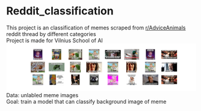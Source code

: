 # Reddit_classification
<div>This project is an classification of memes  scraped from 
<a href="https://www.reddit.com/r/AdviceAnimals/">r/AdviceAnimals</a>
reddit thread by different categories
</div>
<div>Project is made for Vilnius School of AI</div>
<img src="back.jpg" width="1300" >
<div>Data: unlabled meme images</div>
<div>Goal: train a model that can classify background image of meme</div>

